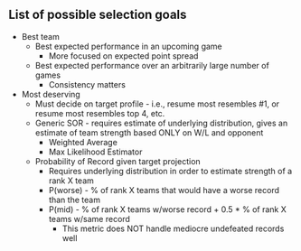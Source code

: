 ## List of possible selection goals
  * Best team
    * Best expected performance in an upcoming game
      * More focused on expected point spread
    * Best expected performance over an arbitrarily large number of games
      * Consistency matters
  * Most deserving
    * Must decide on target profile - i.e., resume most resembles #1, or resume most resembles top 4, etc.
    * Generic SOR - requires estimate of underlying distribution, gives an estimate of team strength based ONLY on W/L and opponent
      * Weighted Average
      * Max Likelihood Estimator
    * Probability of Record given target projection
      * Requires underlying distribution in order to estimate strength of a rank X team
      * P(worse) - % of rank X teams that would have a worse record than the team
      * P(mid) - % of rank X teams w/worse record + 0.5 * % of rank X teams w/same record
        * This metric does NOT handle mediocre undefeated records well
    
